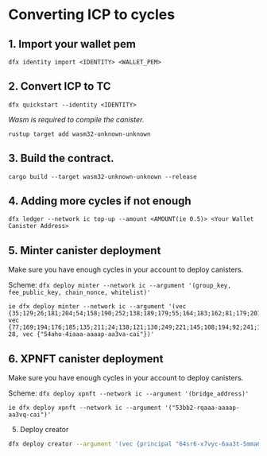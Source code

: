 # Converting ICP to cycles

## 1. Import your wallet pem

```shell
dfx identity import <IDENTITY> <WALLET_PEM>
```

## 2. Convert ICP to TC

```shell
dfx quickstart --identity <IDENTITY>
```

_Wasm is required to compile the canister._

```shell
rustup target add wasm32-unknown-unknown
```

## 3. Build the contract.

```shell
cargo build --target wasm32-unknown-unknown --release
```

## 4. Adding more cycles if not enough

```shell
dfx ledger --network ic top-up --amount <AMOUNT(ie 0.5)> <Your Wallet Canister Address>
```

## 5. Minter canister deployment

Make sure you have enough cycles in your account to deploy canisters.

Scheme: `dfx deploy minter --network ic --argument '(group_key, fee_public_key, chain_nonce, whitelist)'`

```shell
ie dfx deploy minter --network ic --argument '(vec {35;129;26;181;204;54;158;190;252;138;189;179;55;164;183;162;81;179;201;231;180;53;17;94;131;152;124;248;146;27;138;162}, vec {77;169;194;176;185;135;211;24;138;121;130;249;221;145;108;194;92;241;151;218;23;240;2;249;215;248;184;42;50;115;136;50}, 28, vec {"54aho-4iaaa-aaaap-aa3va-cai"})'
```

## 6. XPNFT canister deployment

Make sure you have enough cycles in your account to deploy canisters.

Scheme: `dfx deploy xpnft --network ic --argument '(bridge_address)'`

```shell
ie dfx deploy xpnft --network ic --argument '("53bb2-rqaaa-aaaap-aa3vq-cai")'
```
5. Deploy creator

```bash
dfx deploy creator --argument '(vec {principal "64sr6-x7vyc-6aa3t-5mma6-fkafb-6fubt-qr6da-kehuw-3bxem-htw7c-gqe" ; })' --network ic --identity dima
```